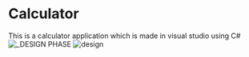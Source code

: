 # Calculator
This is a calculator application which is made in visual studio using C#
![_DESIGN PHASE](https://user-images.githubusercontent.com/95826757/192165134-64575454-19a1-41c0-904d-7ffb3af651ac.png)
![design](https://user-images.githubusercontent.com/95826757/192164722-f6ace918-258f-45d4-8622-c33a10d11d06.png)


